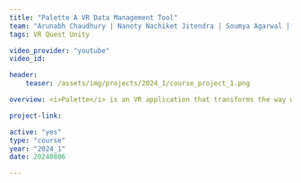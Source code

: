 ```yaml
---
title: "Palette A VR Data Management Tool"
team: "Arunabh Chaudhury | Nanoty Nachiket Jitendra | Soumya Agarwal | Prashin Prashanth"
tags: VR Quest Unity

video_provider: "youtube"
video_id:

header:
    teaser: /assets/img/projects/2024_1/course_project_1.png

overview: <i>Palette</i> is an VR application that transforms the way we view our digital content. Drawing inspiration from the memory technique of the mind palace, Palette allows you to intuitively organize and access your files within a fully immersive 3D environment.<br><br> With Palette, you can bring in data from across your system and customize your workspace to fit your needs. Whether you prefer a virtual space resembling your own study or an entirely new world to escape the clutter, Palette provides the ideal environment for focus and creativity. Experience a new dimension of productivity and creativity with Palette, and paint a masterpiece with Data!

project-link:

active: "yes"
type: "course"
year: "2024_1"
date: 20240806

---
```

